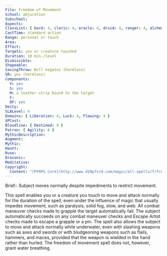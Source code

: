```yaml
---
File: Freedom of Movement
School: abjuration
Subschool: 
Aspects: 
ClassList: { bard: 4, cleric: 4, oracle: 4, druid: 4, ranger: 4, alchemist: 4, inquisitor: 4, alchemist: 4, occultist: 4, psychic: 4, mesmerist: 4, spiritualist: 4, medium: 4 }
CastTime: standard action
Range: personal or touch
Area: 
Effect: 
Targets: you or creature touched
Duration: 10 min./level
Dismissible: 
Shapeable: 
SavingThrow: Will negates (harmless)
SR: yes (harmless)
Components:
  V: yes
  S: yes
  M: a leather strip bound to the target
  F: 
  DF: yes
Deity: 
SLALevel: 4
Domains: { Liberation: 4, Luck: 4, Flowing: 4 }
GPCost: 
Bloodline: { Destined: 9 }
Patron: { Agility: 8 }
MythicDescription: 
Augment: 
Mythic: 
Haunt: 
Ruse: 
Draconic: 
Meditative: 
Copyright:
  Content: "[PFRPG Core](http://www.d20pfsrd.com/magic/all-spells/f/freedom-of-movement)"
---
```

Brief:: Subject moves normally despite impediments to restrict movement.

This spell enables you or a creature you touch to move and attack normally for the duration of the spell, even under the influence of magic that usually impedes movement, such as paralysis, solid fog, slow, and web. All combat maneuver checks made to grapple the target automatically fail. The subject automatically succeeds on any combat maneuver checks and Escape Artist checks made to escape a grapple or a pin.  The spell also allows the subject to move and attack normally while underwater, even with slashing weapons such as axes and swords or with bludgeoning weapons such as flails, hammers, and maces, provided that the weapon is wielded in the hand rather than hurled. The freedom of movement spell does not, however, grant water breathing.
